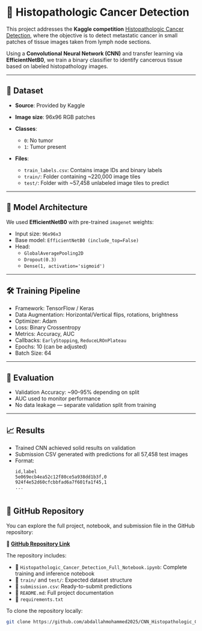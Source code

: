 # 🧬 Histopathologic Cancer Detection

This project addresses the **Kaggle competition** [Histopathologic Cancer Detection](https://www.kaggle.com/competitions/histopathologic-cancer-detection), where the objective is to detect metastatic cancer in small patches of tissue images taken from lymph node sections.

Using a **Convolutional Neural Network (CNN)** and transfer learning via **EfficientNetB0**, we train a binary classifier to identify cancerous tissue based on labeled histopathology images.

---

## 📁 Dataset

- **Source**: Provided by Kaggle
- **Image size**: 96x96 RGB patches
- **Classes**:  
  - `0`: No tumor  
  - `1`: Tumor present

- **Files**:
  - `train_labels.csv`: Contains image IDs and binary labels
  - `train/`: Folder containing ~220,000 image tiles
  - `test/`: Folder with ~57,458 unlabeled image tiles to predict

---

## 🧠 Model Architecture

We used **EfficientNetB0** with pre-trained `imagenet` weights:

- Input size: `96x96x3`
- Base model: `EfficientNetB0 (include_top=False)`
- Head:
  - `GlobalAveragePooling2D`
  - `Dropout(0.3)`
  - `Dense(1, activation='sigmoid')`

---

## 🛠️ Training Pipeline

- Framework: TensorFlow / Keras
- Data Augmentation: Horizontal/Vertical flips, rotations, brightness
- Optimizer: Adam
- Loss: Binary Crossentropy
- Metrics: Accuracy, AUC
- Callbacks: `EarlyStopping`, `ReduceLROnPlateau`
- Epochs: 10 (can be adjusted)
- Batch Size: 64

---

## 🧪 Evaluation

- Validation Accuracy: ~90–95% depending on split
- AUC used to monitor performance
- No data leakage — separate validation split from training

---

## 📈 Results

- Trained CNN achieved solid results on validation
- Submission CSV generated with predictions for all 57,458 test images
- Format:
  ```csv
  id,label
  5e069ecb4ea52c12f80ce5a938dd1b3f,0
  924f4e52d60cfcbbfad6a7f601fa1f45,1
  ...


## 📂 GitHub Repository

You can explore the full project, notebook, and submission file in the GitHub repository:

**🔗 [GitHub Repository Link](https://github.com/abdallahmohammed2025/CNN_Histopathologic_Cancer_Detection)**  

The repository includes:

- 📓 `Histopathologic_Cancer_Detection_Full_Notebook.ipynb`: Complete training and inference notebook  
- 📁 `train/` and `test/`: Expected dataset structure  
- 📝 `submission.csv`: Ready-to-submit predictions  
- 📜 `README.md`: Full project documentation  
- 📌 `requirements.txt`

To clone the repository locally:

```bash
git clone https://github.com/abdallahmohammed2025/CNN_Histopathologic_Cancer_Detection.git